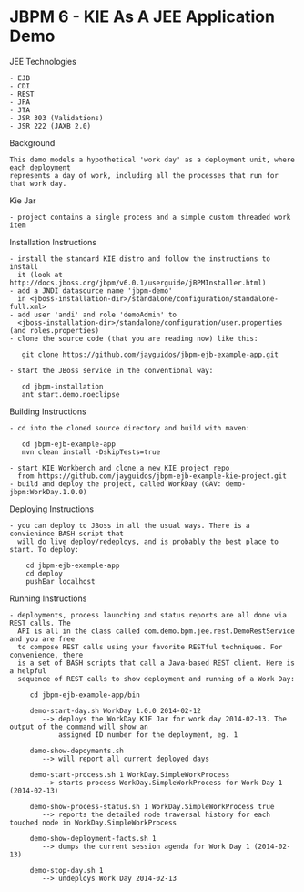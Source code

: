 JBPM 6 - KIE As A JEE Application Demo
========================================

  JEE Technologies

    - EJB
    - CDI
    - REST
    - JPA
    - JTA
    - JSR 303 (Validations)
    - JSR 222 (JAXB 2.0)

  Background

    This demo models a hypothetical 'work day' as a deployment unit, where each deployment
    represents a day of work, including all the processes that run for that work day.

  Kie Jar

    - project contains a single process and a simple custom threaded work item
    

  Installation Instructions

    - install the standard KIE distro and follow the instructions to install 
      it (look at http://docs.jboss.org/jbpm/v6.0.1/userguide/jBPMInstaller.html)
    - add a JNDI datasource name 'jbpm-demo' 
      in <jboss-installation-dir>/standalone/configuration/standalone-full.xml>
    - add user 'andi' and role 'demoAdmin' to 
      <jboss-installation-dir>/standalone/configuration/user.properties (and roles.properties)
    - clone the source code (that you are reading now) like this: 

       git clone https://github.com/jayguidos/jbpm-ejb-example-app.git

    - start the JBoss service in the conventional way:

       cd jbpm-installation
       ant start.demo.noeclipse 

  Building Instructions
    
    - cd into the cloned source directory and build with maven:
      
       cd jbpm-ejb-example-app
       mvn clean install -DskipTests=true

    - start KIE Workbench and clone a new KIE project repo 
      from https://github.com/jayguidos/jbpm-ejb-example-kie-project.git       
    - build and deploy the project, called WorkDay (GAV: demo-jbpm:WorkDay.1.0.0)

   Deploying Instructions 

    - you can deploy to JBoss in all the usual ways. There is a convienince BASH script that 
      will do live deploy/redeploys, and is probably the best place to start. To deploy:

        cd jbpm-ejb-example-app
        cd deploy
        pushEar localhost 

   Running Instructions

    - deployments, process launching and status reports are all done via REST calls. The 
      API is all in the class called com.demo.bpm.jee.rest.DemoRestService and you are free
      to compose REST calls using your favorite RESTful techniques. For convenience, there 
      is a set of BASH scripts that call a Java-based REST client. Here is a helpful 
      sequence of REST calls to show deployment and running of a Work Day:

         cd jbpm-ejb-example-app/bin

         demo-start-day.sh WorkDay 1.0.0 2014-02-12
            --> deploys the WorkDay KIE Jar for work day 2014-02-13. The output of the command will show an 
                assigned ID number for the deployment, eg. 1

         demo-show-depoyments.sh 
            --> will report all current deployed days

         demo-start-process.sh 1 WorkDay.SimpleWorkProcess
            --> starts process WorkDay.SimpleWorkProcess for Work Day 1 (2014-02-13)

         demo-show-process-status.sh 1 WorkDay.SimpleWorkProcess true 
            --> reports the detailed node traversal history for each touched node in WorkDay.SimpleWorkProcess

         demo-show-deployment-facts.sh 1 
            --> dumps the current session agenda for Work Day 1 (2014-02-13)

         demo-stop-day.sh 1
            --> undeploys Work Day 2014-02-13
